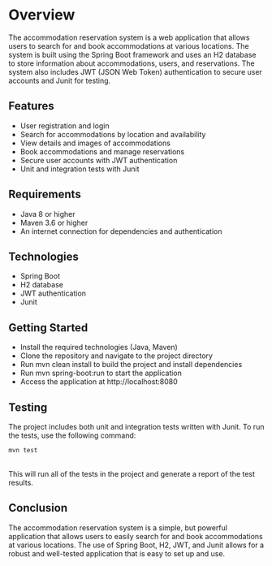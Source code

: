 <h1>Overview</h1>
The accommodation reservation system is a web application that allows users to search for and book accommodations at various locations. The system is built using the Spring Boot framework and uses an H2 database to store information about accommodations, users, and reservations. The system also includes JWT (JSON Web Token) authentication to secure user accounts and Junit for testing.
<br>
<h2>Features</h2>
<ul>
   <li>User registration and login</li>
   <li>Search for accommodations by location and availability</li>
   <li>View details and images of accommodations</li>
   <li>Book accommodations and manage reservations</li>
   <li>Secure user accounts with JWT authentication</li>
   <li>Unit and integration tests with Junit</li>
 </ul>
<h2>Requirements</h2> 
 <ul>
   <li>Java 8 or higher</li>
   <li>Maven 3.6 or higher</li>
   <li>An internet connection for dependencies and authentication</li>
 </ul>
   
<h2>Technologies</h2>
<ul>
   <li>Spring Boot</li>
   <li>H2 database</li>
   <li>JWT authentication</li>
   <li>Junit</li>
</ul>

<h2>Getting Started</h2>
<ul>
   <li>Install the required technologies (Java, Maven)</li>
   <li>Clone the repository and navigate to the project directory</li>
   <li>Run mvn clean install to build the project and install dependencies</li>
   <li>Run mvn spring-boot:run to start the application</li>
   <li>Access the application at http://localhost:8080</li>
</ul>

<h2>Testing</h2>
The project includes both unit and integration tests written with Junit. To run the tests, use the following command:

```
mvn test
```
<br>
This will run all of the tests in the project and generate a report of the test results.

<h2>Conclusion</h2>
The accommodation reservation system is a simple, but powerful application that allows users to easily search for and book accommodations at various locations. The use of Spring Boot, H2, JWT, and Junit allows for a robust and well-tested application that is easy to set up and use.

